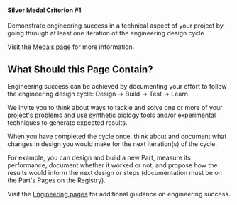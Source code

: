 #### Silver Medal Criterion \#1

Demonstrate engineering success in a technical aspect of your project by going
through at least one iteration of the engineering design cycle.

Visit the [Medals page](https://competition.igem.org/judging/medals) for more
information.

## What Should this Page Contain?

Engineering success can be achieved by documenting your effort to follow the
engineering design cycle: Design → Build → Test → Learn

We invite you to think about ways to tackle and solve one or more of your
project's problems and use synthetic biology tools and/or experimental
techniques to generate expected results.

When you have completed the cycle once, think about and document what changes in
design you would make for the next iteration(s) of the cycle.

For example, you can design and build a new Part, measure its performance,
document whether it worked or not, and propose how the results would inform the
next design or steps (documentation must be on the Part's Pages on the
Registry).

Visit the [Engineering pages](https://technology.igem.org/engineering) for
additional guidance on engineering success.
